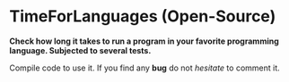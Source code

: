 # TimeForLanguages (Open-Source)
**Check how long it takes to run a program in your favorite programming language. Subjected to several tests.**

Compile code to use it.
If you find any **bug** do not _hesitate_ to comment it.
